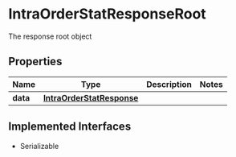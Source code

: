 

# IntraOrderStatResponseRoot

The response root object

## Properties

Name | Type | Description | Notes
------------ | ------------- | ------------- | -------------
**data** | [**IntraOrderStatResponse**](IntraOrderStatResponse.md) |  | 


## Implemented Interfaces

* Serializable


